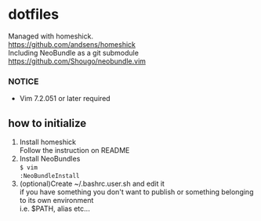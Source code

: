 # dotfiles

Managed with homeshick.  
https://github.com/andsens/homeshick  
Including NeoBundle as a git submodule  
https://github.com/Shougo/neobundle.vim 
### NOTICE ###
* Vim 7.2.051 or later required

## how to initialize
1. Install homeshick  
  Follow the instruction on README  
2. Install NeoBundles  
  `$ vim`  
  `:NeoBundleInstall`
3. (optional)Create ~/.bashrc.user.sh and edit it  
  if you have something you don't want to publish or something belonging to its own environment  
  i.e. $PATH, alias etc...
